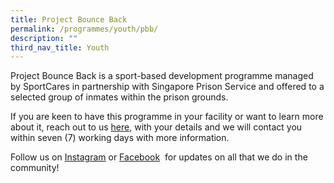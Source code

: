 ```yaml
---
title: Project Bounce Back
permalink: /programmes/youth/pbb/
description: ""
third_nav_title: Youth
---
```

Project Bounce Back is a sport-based development programme managed by SportCares in partnership with Singapore Prison Service and offered to a selected group of inmates within the prison grounds. 


If you are keen to have this programme in your facility or want to learn more about it, reach out to us&nbsp;[here](mailto:sportcares@sport.gov.sg), with your details and we will contact you within seven (7) working days with more information.

Follow us on&nbsp;[Instagram](https://www.instagram.com/sportcares/)&nbsp;or&nbsp;[Facebook](https://www.facebook.com/SportCaresSG)&nbsp; for updates on all that we do in the community!